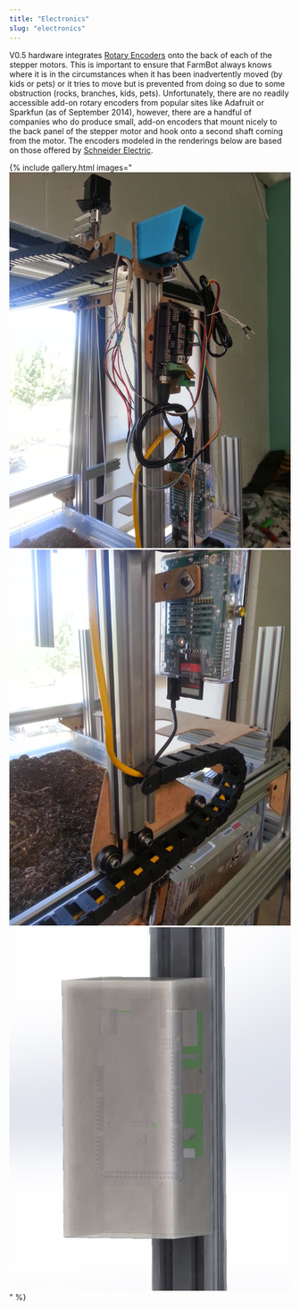 ```yaml
---
title: "Electronics"
slug: "electronics"
---
```


V0.5 hardware integrates [Rotary Encoders](http://wiki.farmbot.cc/wiki/Rotary_Encoders) onto the back of each of the stepper motors. This is important to ensure that FarmBot always knows where it is in the circumstances when it has been inadvertently moved (by kids or pets) or it tries to move but is prevented from doing so due to some obstruction (rocks, branches, kids, pets). Unfortunately, there are no readily accessible add-on rotary encoders from popular sites like Adafruit or Sparkfun (as of September 2014), however, there are a handful of companies who do produce small, add-on encoders that mount nicely to the back panel of the stepper motor and hook onto a second shaft coming from the motor. The encoders modeled in the renderings below are based on those offered by [Schneider Electric](http://motion.schneider-electric.com/downloads/datasheets/17_mtr.pdf).

{% include gallery.html images="
![V5_Electronics_1.jpg](_images/V5_Electronics_1.jpg)
![V5_Electronics_2.jpg](_images/V5_Electronics_2.jpg)
![V5_Electronics_Render_1.jpg](_images/V5_Electronics_Render_1.jpg)
" %}

